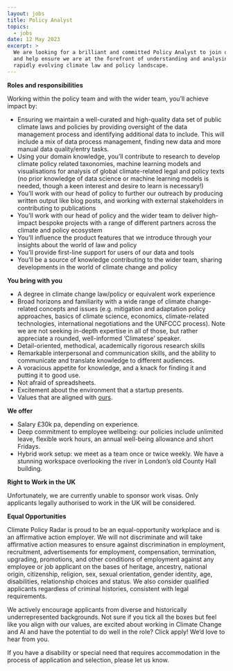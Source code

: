 ```yaml
---
layout: jobs
title: Policy Analyst
topics:
  - jobs
date: 12 May 2023
excerpt: >
  We are looking for a brilliant and committed Policy Analyst to join our team
  and help ensure we are at the forefront of understanding and analysing the
  rapidly evolving climate law and policy landscape.
---
```

<!--StartFragment-->

**Roles and responsibilities**

Working within the policy team and with the wider team, you’ll achieve impact by:

* Ensuring we maintain a well-curated and high-quality data set of public climate laws and policies by providing oversight of the data management process and identifying additional data to include. This will include a mix of data process management, finding new data and more manual data quality/entry tasks.
* Using your domain knowledge, you’ll contribute to research to develop climate policy related taxonomies, machine learning models and visualisations for analysis of global climate-related legal and policy texts (no prior knowledge of data science or machine learning models is needed, though a keen interest and desire to learn is necessary!)
* You’ll work with our head of policy to further our outreach by producing written output like blog posts, and working with external stakeholders in contributing to publications
* You’ll work with our head of policy and the wider team to deliver high-impact bespoke projects with a range of different partners across the climate and policy ecosystem
* You’ll influence the product features that we introduce through your insights about the world of law and policy
* You’ll provide first-line support for users of our data and tools
* You’ll be a source of knowledge contributing to the wider team, sharing developments in the world of climate change and policy

**You bring with you**

* A degree in climate change law/policy or equivalent work experience 
* Broad horizons and familiarity with a wide range of climate change-related concepts and issues (e.g. mitigation and adaptation policy approaches, basics of climate science, economics, climate-related technologies, international negotiations and the UNFCCC process). Note we are not seeking in-depth expertise in all of those, but rather appreciate a rounded, well-informed ‘Climatese’ speaker. 
* Detail-oriented, methodical, academically rigorous research skills 
* Remarkable interpersonal and communication skills, and the ability to communicate and translate knowledge to different audiences.
* A voracious appetite for knowledge, and a knack for finding it and putting it to good use. 
* Not afraid of spreadsheets.
* Excitement about the environment that a startup presents.
* Values that are aligned with [ours](https://climatepolicyradar.org/about#values). 

**W﻿e offer**

* Salary £30k pa, depending on experience.
* Deep commitment to employee wellbeing: our policies include unlimited leave, flexible work hours, an annual well-being allowance and short Fridays.
* Hybrid work setup: we meet as a team once or twice weekly. We have a stunning workspace overlooking the river in London’s old County Hall building.

**Right to Work in the UK**

Unfortunately, we are currently unable to sponsor work visas. Only applicants legally authorised to work in the UK will be considered.

**E﻿qual Opportunities**

Climate Policy Radar is proud to be an equal-opportunity workplace and is an affirmative action employer. We will not discriminate and will take affirmative action measures to ensure against discrimination in employment, recruitment, advertisements for employment, compensation, termination, upgrading, promotions, and other conditions of employment against any employee or job applicant on the bases of heritage, ancestry, national origin, citizenship, religion, sex, sexual orientation, gender identity, age, disabilities, relationship choices and status. We also consider qualified applicants regardless of criminal histories, consistent with legal requirements. 

We actively encourage applicants from diverse and historically underrepresented backgrounds. Not sure if you tick all the boxes but feel like you align with our values, are excited about working in Climate Change and AI and have the potential to do well in the role? Click apply! We’d love to hear from you.

If you have a disability or special need that requires accommodation in the process of application and selection, please let us know. 

<!--EndFragment-->